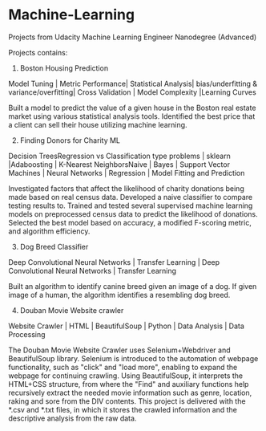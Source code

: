 # Machine-Learning
Projects from Udacity Machine Learning Engineer Nanodegree (Advanced)

Projects contains:

1. Boston Housing Prediction

Model Tuning | Metric Performance| Statistical Analysis| bias/underfitting & variance/overfitting| Cross Validation | Model Complexity |Learning Curves

Built a model to predict the value of a given house in the Boston real estate market using various statistical analysis tools. Identified the best price that a client can sell their house utilizing machine learning.

2. Finding Donors for Charity ML

Decision TreesRegression vs Classification type problems | sklearn |Adaboosting | K-Nearest NeighborsNaive | Bayes | Support Vector Machines | Neural Networks | Regression | Model Fitting and Prediction

Investigated factors that affect the likelihood of charity donations being made based on real census data. Developed a naive classifier to compare testing results to. Trained and tested several supervised machine learning models on preprocessed census data to predict the likelihood of donations. Selected the best model based on accuracy, a modified F-scoring metric, and algorithm efficiency.

3. Dog Breed Classifier

Deep Convolutional Neural Networks | Transfer Learning | Deep Convolutional Neural Networks | Transfer Learning

Built an algorithm to identify canine breed given an image of a dog. If given image of a human, the algorithm identifies a resembling dog breed.

4. Douban Movie Website crawler

Website Crawler | HTML | BeautifulSoup | Python | Data Analysis | Data Processing

The Douban Movie Website Crawler uses Selenium+Webdriver and BeautifulSoup library. Selenium is introduced to the automation of webpage functionality, such as "click" and "load more", enabling to expand the webpage for continuing crawling. Using BeautifulSoup, it interprets the HTML+CSS structure, from where the "Find" and auxiliary functions help recursively extract the needed movie information such as genre, location, raking and sore from the DIV contents.
This project is delivered with the *.csv and *.txt files, in which it stores the crawled information and the descriptive analysis from the raw data.
